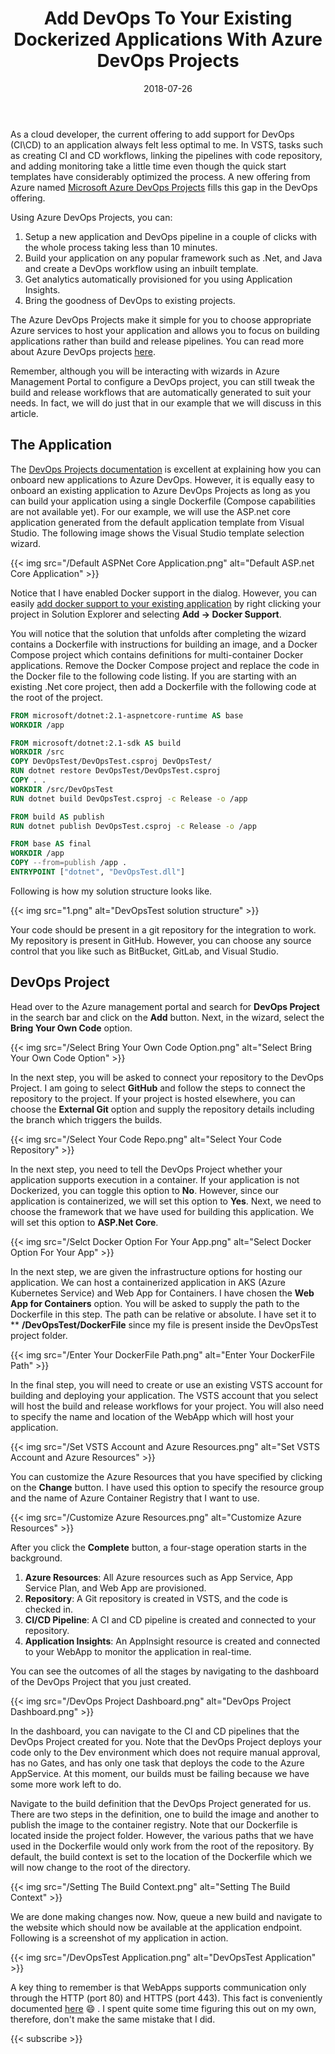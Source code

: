 ﻿---
title: "Add DevOps To Your Existing Dockerized Applications With Azure DevOps Projects"
date: 2018-07-26
tags:
  - webapp
  - azure
  - devops
  - docker
  - kubernetes
---

As a cloud developer, the current offering to add support for DevOps (CI\CD) to an application always felt less optimal to me. In VSTS, tasks such as creating CI and CD workflows, linking the pipelines with code repository, and adding monitoring take a little time even though the quick start templates have considerably optimized the process. A new offering from Azure named [Microsoft Azure DevOps Projects](https://docs.microsoft.com/en-us/azure/devops-project/) fills this gap in the DevOps offering.

Using Azure DevOps Projects, you can:

1. Setup a new application and DevOps pipeline in a couple of clicks with the whole process taking less than 10 minutes.
2. Build your application on any popular framework such as .Net, and Java and create a DevOps workflow using an inbuilt template.
3. Get analytics automatically provisioned for you using Application Insights.
4. Bring the goodness of DevOps to existing projects.

The Azure DevOps Projects make it simple for you to choose appropriate Azure services to host your application and allows you to focus on building applications rather than build and release pipelines. You can read more about Azure DevOps projects [here](https://docs.microsoft.com/en-us/azure/devops-project/).

Remember, although you will be interacting with wizards in Azure Management Portal to configure a DevOps project, you can still tweak the build and release workflows that are automatically generated to suit your needs. In fact, we will do just that in our example that we will discuss in this article.

## The Application

The [DevOps Projects documentation](https://docs.microsoft.com/en-us/azure/devops-project/) is excellent at explaining how you can onboard new applications to Azure DevOps. However, it is equally easy to onboard an existing application to Azure DevOps Projects as long as you can build your application using a single Dockerfile (Compose capabilities are not available yet). For our example, we will use the ASP.net core application generated from the default application template from Visual Studio. The following image shows the Visual Studio template selection wizard.

{{< img src="/Default ASPNet Core Application.png" alt="Default ASP.net Core Application" >}}

Notice that I have enabled Docker support in the dialog. However, you can easily [add docker support to your existing application](https://docs.microsoft.com/en-us/aspnet/core/host-and-deploy/docker/visual-studio-tools-for-docker?view=aspnetcore-2.1) by right clicking your project in Solution Explorer and selecting **Add &rarr; Docker Support**.

You will notice that the solution that unfolds after completing the wizard contains a Dockerfile with instructions for building an image, and a Docker Compose project which contains definitions for multi-container Docker applications. Remove the Docker Compose project and replace the code in the Docker file to the following code listing. If you are starting with an existing .Net core project, then add a Dockerfile with the following code at the root of the project.

```Dockerfile
FROM microsoft/dotnet:2.1-aspnetcore-runtime AS base
WORKDIR /app

FROM microsoft/dotnet:2.1-sdk AS build
WORKDIR /src
COPY DevOpsTest/DevOpsTest.csproj DevOpsTest/
RUN dotnet restore DevOpsTest/DevOpsTest.csproj
COPY . .
WORKDIR /src/DevOpsTest
RUN dotnet build DevOpsTest.csproj -c Release -o /app

FROM build AS publish
RUN dotnet publish DevOpsTest.csproj -c Release -o /app

FROM base AS final
WORKDIR /app
COPY --from=publish /app .
ENTRYPOINT ["dotnet", "DevOpsTest.dll"]
```

Following is how my solution structure looks like.

{{< img src="1.png" alt="DevOpsTest solution structure" >}}

Your code should be present in a git repository for the integration to work. My repository is present in GitHub. However, you can choose any source control that you like such as BitBucket, GitLab, and Visual Studio.

## DevOps Project

Head over to the Azure management portal and search for **DevOps Project** in the search bar and click on the **Add** button. Next, in the wizard, select the **Bring Your Own Code** option.

{{< img src="/Select Bring Your Own Code Option.png" alt="Select Bring Your Own Code Option" >}}

In the next step, you will be asked to connect your repository to the DevOps Project. I am going to select **GitHub** and follow the steps to connect the repository to the project. If your project is hosted elsewhere, you can choose the **External Git** option and supply the repository details including the branch which triggers the builds.

{{< img src="/Select Your Code Repo.png" alt="Select Your Code Repository" >}}

In the next step, you need to tell the DevOps Project whether your application supports execution in a container. If your application is not Dockerized, you can toggle this option to **No**. However, since our application is containerized, we will set this option to **Yes**. Next, we need to choose the framework that we have used for building this application. We will set this option to **ASP.Net Core**.

{{< img src="/Selct Docker Option For Your App.png" alt="Select Docker Option For Your App" >}}

In the next step, we are given the infrastructure options for hosting our application. We can host a containerized application in AKS (Azure Kubernetes Service) and Web App for Containers. I have chosen the **Web App for Containers** option. You will be asked to supply the path to the Dockerfile in this step. The path can be relative or absolute. I have set it to \*\* **/DevOpsTest/DockerFile** since my file is present inside the DevOpsTest project folder.

{{< img src="/Enter Your DockerFile Path.png" alt="Enter Your DockerFile Path" >}}

In the final step, you will need to create or use an existing VSTS account for building and deploying your application. The VSTS account that you select will host the build and release workflows for your project. You will also need to specify the name and location of the WebApp which will host your application.

{{< img src="/Set VSTS Account and Azure Resources.png" alt="Set VSTS Account and Azure Resources" >}}

You can customize the Azure Resources that you have specified by clicking on the **Change** button. I have used this option to specify the resource group and the name of Azure Container Registry that I want to use.

{{< img src="/Customize Azure Resources.png" alt="Customize Azure Resources" >}}

After you click the **Complete** button, a four-stage operation starts in the background.

1. **Azure Resources**: All Azure resources such as App Service, App Service Plan, and Web App are provisioned.
2. **Repository**: A Git repository is created in VSTS, and the code is checked in.
3. **CI/CD Pipeline**: A CI and CD pipeline is created and connected to your repository.
4. **Application Insights**: An AppInsight resource is created and connected to your WebApp to monitor the application in real-time.

You can see the outcomes of all the stages by navigating to the dashboard of the DevOps Project that you just created.

{{< img src="/DevOps Project Dashboard.png" alt="DevOps Project Dashboard.png" >}}

In the dashboard, you can navigate to the CI and CD pipelines that the DevOps Project created for you. Note that the DevOps Project deploys your code only to the Dev environment which does not require manual approval, has no Gates, and has only one task that deploys the code to the Azure AppService. At this moment, our builds must be failing because we have some more work left to do.

Navigate to the build definition that the DevOps Project generated for us. There are two steps in the definition, one to build the image and another to publish the image to the container registry. Note that our Dockerfile is located inside the project folder. However, the various paths that we have used in the Dockerfile would only work from the root of the repository. By default, the build context is set to the location of the Dockerfile which we will now change to the root of the directory.

{{< img src="/Setting The Build Context.png" alt="Setting The Build Context" >}}

We are done making changes now. Now, queue a new build and navigate to the website which should now be available at the application endpoint. Following is a screenshot of my application in action.

{{< img src="/DevOpsTest Application.png" alt="DevOpsTest Application" >}}

A key thing to remember is that WebApps supports communication only through the HTTP (port 80) and HTTPS (port 443). This fact is conveniently documented [here](https://github.com/projectkudu/kudu/wiki/Azure-Web-App-sandbox) :smile: . I spent quite some time figuring this out on my own, therefore, don't make the same mistake that I did.

{{< subscribe >}}
